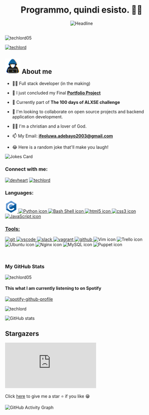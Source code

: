 <h1 align="center"> Programmo, quindi esisto. 👨‍💻 </h1>
 <div align="center">
  <img src="https://readme-typing-svg.herokuapp.com?color=0000FF&size=32&center=true&vCenter=true&width=600&height=50&lines=%F0%9F%91%8B+Hi,+I'm+Ifeoluwa+Adebayo;Passionate+Problem+Solver;👩‍💻+++Full-Stack+Developer;Software+Engineer;Freelancer;Open-Source+Enthusiast" alt="Headline" />
 </div> 

 <br>

<p align="left"> <img src="https://komarev.com/ghpvc/?username=techlord05&label=Profile%20views&color=0e75b6&style=flat" alt="techlord05" /> </p>

<p align="left"> <a href="https://twitter.com/_techlord" target="blank"><img src="https://img.shields.io/twitter/follow/_techlord?logo=twitter&style=for-the-badge" alt="techlord" /></a> </p>


## <picture><img src = "https://github.com/0xAbdulKhalid/0xAbdulKhalid/raw/main/assets/mdImages/about_me.gif" width = 50px></picture> **About me**

- 👩‍💻 Full stack developer (in the making)

- 🔭 I just concluded my Final [**Portfolio Project**](https://github.com/Pcosby5/DaaviSpecial-backend/)


- 💬 Currently part of **The 100 days of ALXSE challenge**

- 👯 I'm looking to collaborate on open source projects and backend application development.

- 🙇‍♀️ I'm a christian and a lover of God.

- 📫 My Email: **ifeoluwa.adebayo2003@gmail.com**

-  😂 Here is a random joke that'll make you laugh!
  
![Jokes Card](https://readme-jokes.vercel.app/api?theme=algolia&borderColor=white)

<h3 align="left">Connect with me:</h3>
<p align="left">
<a href="https://x.com/_Techlord" target="blank"><img align="center" src="https://raw.githubusercontent.com/rahuldkjain/github-profile-readme-generator/master/src/images/icons/Social/twitter.svg" alt="devheart" height="30" width="40" /></a>
<a href="https://www.linkedin.com/in/techlord5/" target="blank"><img align="center" src="https://raw.githubusercontent.com/rahuldkjain/github-profile-readme-generator/master/src/images/icons/Social/linked-in-alt.svg" alt="techlord" height="30" width="40" /></a>
</p>

<h3 align="left">Languages:</h3>
<p align="left">
  <a href="https://www.cprogramming.com/" target="_blank" rel="noreferrer">
    <img src="https://raw.githubusercontent.com/devicons/devicon/master/icons/c/c-original.svg" alt="c" width="40" title="C" height="40"/>
  <img loading="lazy" height="40" width="40" title="Python" src="https://cdn.simpleicons.org/python/3776AB" alt="Python icon" />
  <img loading="lazy" height="40" width="40" title="Bash" src="https://cdn.simpleicons.org/gnubash/4EAA25" alt="Bash Shell icon" />
  <img loading="lazy" height="40" width="40" title="Html" src="https://cdn.simpleicons.org/html5/E34F26" alt="html5 icon" />
  <img loading="lazy" height="40" width="40" title="CSS" src="https://cdn.simpleicons.org/css3/1572B6" alt="css3 icon" />
  <img loading="lazy" height="40" width="40" title="JavaScript" src="https://cdn.simpleicons.org/javascript/F7DF1E" alt="JavaScript icon" />
</p>

<h3 align="left">Tools:</h3>
<p align="left">
  <a href="https://git-scm.com/" target="_blank" rel="noreferrer"> <img src="https://www.vectorlogo.zone/logos/git-scm/git-scm-icon.svg" alt="git" width="40" title="git" height="40"/> </a>
  <a href="https://code.visualstudio.com/" target="_blank" rel="noreferrer"> <img src="https://www.vectorlogo.zone/logos/visualstudio_code/visualstudio_code-icon.svg" alt="vscode" width="40" height="40"/> </a>
  <a href="https://slack.com/" target="_blank" rel="noreferrer"> <img src="https://www.vectorlogo.zone/logos/slack/slack-icon.svg" alt="slack" width="40" title="slack" height="40"/> </a>
  <a href="https://www.vagrantup.com/" target="_blank" rel="noreferrer"> <img src="https://www.vectorlogo.zone/logos/vagrantup/vagrantup-icon.svg" alt="vagrant" width="40" title="vagrant" height="40"/> </a>
  <a href="https://github.com/" target="_blank" rel="noreferrer"> <img src="https://www.vectorlogo.zone/logos/github/github-icon.svg" alt="github" width="40" title="github" height="40"/> </a>
  <img loading="lazy" height="40" width="40" title="Vim" src="https://cdn.simpleicons.org/vim/019733" alt="Vim icon" />
  <img loading="lazy" height="40" width="40" title="Trello" src="https://cdn.simpleicons.org/trello/0079BF" alt="Trello icon" />
  <img loading="lazy" height="40" width="40" title="Ubuntu" src="https://cdn.simpleicons.org/ubuntu/E95420" alt="Ubuntu icon" />
  <img loading="lazy" height="40" width="40" title="Nginx" src="https://cdn.simpleicons.org/nginx/009639" alt="Nginx icon" />
  <img loading="lazy" height="40" width="40" title="MySQL" src="https://cdn.simpleicons.org/mysql/4479A1" alt="MySQL icon" />
 <img loading="lazy" height="40" width="40" title="Puppet" src="https://cdn.simpleicons.org/puppet/FFAE1A" alt="Puppet icon" /> 
</p>

<br>

<h3 align=left>My GitHub Stats</h3>
 <p align="left">
  <img src="https://github-readme-streak-stats.herokuapp.com/?user=techlord05&theme=algolia" alt="techlord05" />
</p>

#### This what I am currently listening to on Spotify
[![spotify-github-profile](https://spotify-github-profile.vercel.app/api/view?uid=31ykhnv377chgieaafqozwmzgd2e&cover_image=true&theme=default&show_offline=false&background_color=121212&interchange=false)](https://open.spotify.com/track/4DqHSMYqhTxwIGDbyjP3tp?si=a5ad2c10abca45e3)

<p align="left">
   <img align="center" src="https://github-readme-stats-eight-theta.vercel.app/api/top-langs/?username=techlord05&layout=compact&langs_count=8&theme=algolia" alt="techlord" />
</p>

![GitHub stats](https://github-readme-stats.vercel.app/api?username=techlord05&theme=algolia&show_icons=true&count_private=true&hide_title=true)

## Stargazers

[![Stargazers](http://bytecrank.com/nastyox/reporoster/php/stargazersSVG.php?user=techlord05&repo=techlord05&theme=algolia)](https://github.com/techlord05/techlord05/stargazers)

Click [here](https://github.com/techlord05/techlord05) to give me a star ⭐ if you like 😁

<img src="https://github-readme-activity-graph.vercel.app/graph?username=techlord05&theme=high-contrast&height=250&custom_title=My%20Contribution%20Graph" alt="GitHub Activity Graph">